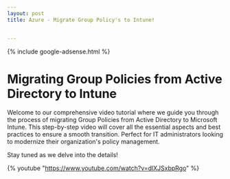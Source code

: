 ```yaml
---
layout: post
title: Azure - Migrate Group Policy's to Intune!


---
```


{% include google-adsense.html %}

# Migrating Group Policies from Active Directory to Intune

Welcome to our comprehensive video tutorial where we guide you through the process of migrating Group Policies from Active Directory to Microsoft Intune. This step-by-step video will cover all the essential aspects and best practices to ensure a smooth transition. Perfect for IT administrators looking to modernize their organization's policy management.

Stay tuned as we delve into the details!


{% youtube "https://www.youtube.com/watch?v=dlXJSxbpRgo" %}
